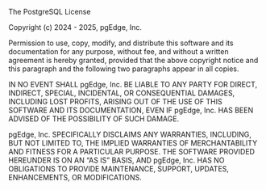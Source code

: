 The PostgreSQL License

Copyright (c) 2024 - 2025, pgEdge, Inc.

Permission to use, copy, modify, and distribute this software and its documentation for any purpose, without fee, and without a written agreement is hereby granted, provided that the above copyright notice and this paragraph and the following two paragraphs appear in all copies.

IN NO EVENT SHALL pgEdge, Inc. BE LIABLE TO ANY PARTY FOR DIRECT, INDIRECT, SPECIAL, INCIDENTAL, OR CONSEQUENTIAL DAMAGES, INCLUDING LOST PROFITS, ARISING OUT OF THE USE OF THIS SOFTWARE AND ITS DOCUMENTATION, EVEN IF pgEdge, Inc. HAS BEEN ADVISED OF THE POSSIBILITY OF SUCH DAMAGE.

pgEdge, Inc. SPECIFICALLY DISCLAIMS ANY WARRANTIES, INCLUDING, BUT NOT LIMITED TO, THE IMPLIED WARRANTIES OF MERCHANTABILITY AND FITNESS FOR A PARTICULAR PURPOSE. THE SOFTWARE PROVIDED HEREUNDER IS ON AN “AS IS” BASIS, AND pgEdge, Inc. HAS NO OBLIGATIONS TO PROVIDE MAINTENANCE, SUPPORT, UPDATES, ENHANCEMENTS, OR MODIFICATIONS.
